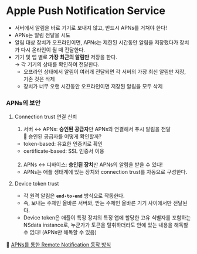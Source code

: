 # Apple Push Notification Service

- 서버에서 알림을 바로 기기로 보내지 않고, 반드시 APNs를 거쳐야 한다!
- APNs는 알림 전달을 시도
- 알림 대상 장치가 오프라인이면, APNs는 제한된 시간동안 알림을 저장했다가 장치가 다시 온라인이 될 때 전달한다.
- 기기 및 앱 별로 **가장 최근의 알림만** 저장을 한다.<br>
  → 각 기기의 상태를 확인하여 전달한다.
    - 오프라인 상태에서 알림이 여러개 전달되면 각 서버의 가장 최신 알림만 저장, 기존 것은 삭제
    - 장치가 너무 오랜 시간동안 오프라인이면 저장된 알림을 모두 삭제

### APNs의 보안

1. Connection trust 연결 신뢰<br>
    1. 서버 ↔ APNs: **승인된 공급자**만 APNs와 연결해서 푸시 알림을 전달<br>
    🙋 승인된 공급자를 어떻게 확인할까?
      - token-based: 유효한 인증키로 확인
      - certificate-based: SSL 인증서 이용<br><br>
    2. APNs ↔ 디바이스: **승인된 장치**만 APNs의 알림을 받을 수 있다!<br>
    - APNs는 애플 생태계에 있는 장치와 connection trust를 자동으로 구성한다.
    
2. Device token trust
    - 각 원격 알림은 **`end-to-end`** 방식으로 작동한다.<br>
    - 즉, 보내는 주체인 올바른 서버와, 받는 주체인 올바른 기기 사이에서만 전달된다.
    - Device token은 애플이 특정 장치의 특정 앱에 할당한 고유 식별자를 포함하는 NSdata instance로, 누군가가 토큰을 탈취하더라도 안에 있는 내용을 해독할 수 없다! (APNs만 해독할 수 있음)

🔗 [APNs를 통한 Remote Notification 동작 방식](https://github.com/yoogail105/SSAC_iOS/blob/0d789872aa7cb0671eb465ba2940af0dac91f2eb/56%ED%9A%8C%EC%B0%A8(21.12.16)/Remote%20Notification%20%EB%8F%99%EC%9E%91%20%EB%B0%A9%EC%8B%9D.md)
